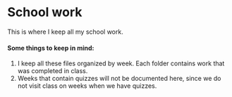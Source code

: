 School work
========
This is where I keep all my school work. 
#### Some things to keep in mind:
1. I keep all these files organized by week. Each folder contains work that was completed in class.
2. Weeks that contain quizzes will not be documented here, since we do not visit class on weeks when we have quizzes.